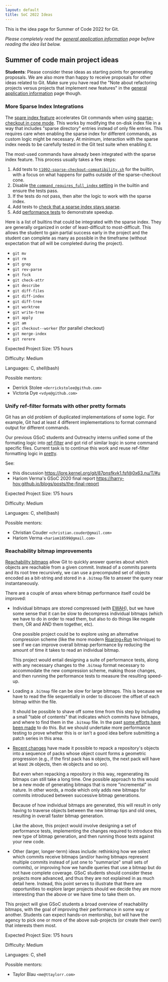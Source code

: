 ```yaml
---
layout: default
title: SoC 2022 Ideas
---
```


This is the idea page for Summer of Code 2022 for Git.

*Please completely read the [general application information](https://git.github.io/General-Application-Information)
page before reading the idea list below.*

## Summer of code main project ideas

**Students**: Please consider these ideas as starting points for
generating proposals. We are also more than happy to receive proposals
for other ideas related to Git. Make sure you have read the "Note
about refactoring projects versus projects that implement new
features" in the [general application information](https://git.github.io/General-Application-Information)
page though.

### More Sparse Index Integrations

The [spare index feature](https://github.blog/2021-11-10-make-your-monorepo-feel-small-with-gits-sparse-index/)
accelerates Git commands when using
[sparse-checkout in cone mode](https://github.blog/2020-01-17-bring-your-monorepo-down-to-size-with-sparse-checkout/).
This works by modifying the on-disk index file in a way that includes
"sparse directory" entries instead of only file entries. This requires
care when enabling the sparse index for different commands, as custom
logic might be necessary. At minimum, interaction with the sparse index
needs to be carefully tested in the Git test suite when enabling it.

The most-used commands have already been integrated with the sparse
index feature. This process usually takes a few steps:

1. Add tests to [`t1092-sparse-checkout-compatibility.sh`](https://github.com/git/git/blob/master/t/t1092-sparse-checkout-compatibility.sh)
   for the builtin, with a focus on what happens for paths outside of the
   sparse-checkout cone.
2. Disable [the `command_requires_full_index` setting](https://github.com/git/git/blob/master/repository.h#L35)
   in the builtin and ensure the tests pass.
3. If the tests do not pass, then alter the logic to work with the sparse index.
4. Add tests to [check that a sparse index stays sparse](https://github.com/git/git/blob/38062e73e009f27ea192d50481fcb5e7b0e9d6eb/t/t1092-sparse-checkout-compatibility.sh#L873-L939).
5. Add [performance tests](https://github.com/git/git/blob/master/t/perf/p2000-sparse-operations.sh)
   to demonstrate speedup.

Here is a list of builtins that could be integrated with the sparse index.
They are generally organized in order of least-difficult to most-difficult.
This allows the student to gain partial success early in the project and
the student can complete as many as possible in the timeframe (without
expectation that _all_ will be completed during the project).

* `git mv`
* `git rm`
* `git grep`
* `git rev-parse`
* `git fsck`
* `git check-attr`
* `git describe`
* `git diff-files`
* `git diff-index`
* `git diff-tree`
* `git worktree`
* `git write-tree`
* `git apply`
* `git am`
* `git checkout--worker` (for parallel checkout)
* `git merge-index`
* `git rerere`

Expected Project Size: 175 hours

Difficulty: Medium

Languages: C, shell(bash)

Possible mentors:
* Derrick Stolee `<derrickstolee@github.com>`
* Victoria Dye `<vdye@github.com>`

### Unify ref-filter formats with other pretty formats

Git has an old problem of duplicated implementations of some
logic. For example, Git had at least 4 different implementations to
format command output for different commands.

Our previous GSoC students and Outreachy interns unified some of the
formating logic into
[ref-filter](https://github.com/git/git/blob/master/ref-filter.h) and
got rid of similar logic in some command specific files. Current task
is to continue this work and reuse ref-filter formatting logic in
[pretty](https://github.com/git/git/blob/master/pretty.h).

See:

  - this discussion <https://lore.kernel.org/git/87pnsfkvk1.fsf@0x63.nu/T/#u>
  - Hariom Verma's GSoC 2020 final report <https://harry-hov.github.io/blogs/posts/the-final-report>

Expected Project Size: 175 hours

Difficulty: Medium

Languages: C, shell(bash)

Possible mentors:
* Christian Couder `<christian.couder@gmail.com>`
* Hariom Verma `<hariom18599@gmail.com>`

### Reachability bitmap improvements

[Reachability bitmaps][vmg-bitmaps] allow Git to quickly answer queries about
which objects are reachable from a given commit. Instead of a commits parents
and its root tree recursively, we can use a precomputed set of objects encoded
as a bit-string and stored in a `.bitmap` file to answer the query near
instantaneously.

There are a couple of areas where bitmap performance itself could be improved:

  - Individual bitmaps are stored compressed (with [EWAH][ewah]), but we have
    some sense that it can be slow to decompress individual bitmaps (which we
    have to do in order to read them, but also to do things like negate them, OR
    and AND them together, etc).

    One possible project could be to explore using an alternative compression
    scheme (like the more modern [Roaring+Run][roaring-run] technique) to see if
    we can improve overall bitmap performance by reducing the amount of time it
    takes to read an individual bitmap.

    This project would entail designing a suite of performance tests, along with
    any necessary changes to the `.bitmap` format necessary to accommodate the
    new compression scheme, making those changes, and then running the
    performance tests to measure the resulting speed-up.

  - Loading a `.bitmap` file can be slow for large bitmaps. This is because we
    have to read the file sequentially in order to discover the offset of each
    bitmap within the file.

    It should be possible to shave off some time from this step by including a
    small "table of contents" that indicates which commits have bitmaps, and
    where to find them in the `.bitmap` file. In the past [some efforts have
    been made][ttaylorr-commit-table] to do this. But we should undertake more
    performance testing to prove whether this is or isn't a good idea before
    submitting a patch series in this area.

  - [Recent changes][ttaylorr-bitmaps] have made it possible to repack a
    repository's objects into a sequence of packs whose object count forms a
    geometric progression (e.g., if the first pack has `N` objects, the next
    pack will have at least `2N` objects, then `4N` objects and so on).

    But even when repacking a repository in this way, regenerating its bitmaps
    can still take a long time. One possible approach to this would be a new
    mode of generating bitmaps that is more "incremental" in nature. In other
    words, a mode which only adds new bitmaps for commits introduced between
    successive bitmap generations.

    Because of how individual bitmaps are generated, this will result in only
    having to traverse objects between the new bitmap tips and old ones,
    resulting in overall faster bitmap generation.

    Like the above, this project would involve designing a set of performance
    tests, implementing the changes required to introduce this new type of
    bitmap generation, and then running those tests against your new code.

  - Other (larger, longer-term) ideas include: rethinking how we select which
    commits receive bitmaps (and/or having bitmaps represent multiple commits
    instead of just one to "summarize" small sets of commits), or improving how
    we handle queries that use a bitmap but do not have complete coverage.
    GSoC students should consider these projects more advanced, and thus they
    are not explained in as much detail here. Instead, this point serves to
    illustrate that there are opportunities to explore larger projects should we
    decide they are more interesting than the above or we have time to take them
    on.

This project will give GSoC students a broad overview of reachability bitmaps,
with the goal of improving their performance in some way or another. Students
can expect hands-on mentorship, but will have the agency to pick one or more of
the above sub-projects (or create their own!) that interests them most.

Expected Project Size: 175 hours

Difficulty: Medium

Languages: C, shell

Possible mentors:
* Taylor Blau `<me@ttaylorr.com>`

[vmg-bitmaps]: https://github.blog/2015-09-22-counting-objects/
[ewah]: https://arxiv.org/abs/0901.3751
[roaring-run]: https://roaringbitmap.org/about/
[ttaylorr-commit-table]: https://lore.kernel.org/git/YNuiM8TR5evSeNsN@nand.local/
[ttaylorr-bitmaps]: https://github.blog/2021-04-29-scaling-monorepo-maintenance/
